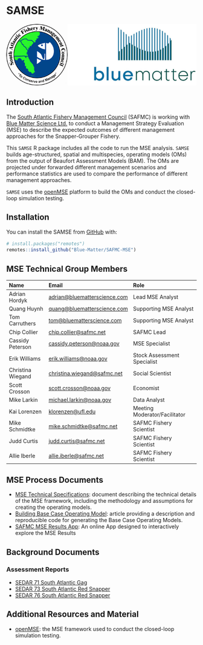 
<!-- README.md is generated from README.Rmd. Please edit that file -->

# SAMSE

<!-- badges: start -->
<!-- badges: end -->

![](man/figures/logo.png)

## Introduction

The [South Atlantic Fishery Management Council](https://safmc.net/)
(SAFMC) is working with [Blue Matter Science
Ltd.](https://www.bluematterscience.com/) to conduct a Management
Strategy Evaluation (MSE) to describe the expected outcomes of different
management approaches for the Snapper-Grouper Fishery.

This `SAMSE` R package includes all the code to run the MSE analysis.
`SAMSE` builds age-structured, spatial and multispecies, operating
models (OMs) from the output of Beaufort Assessment Models (BAM). The
OMs are projected under forwarded different management scenarios and
performance statistics are used to compare the performance of different
management approaches.

`SAMSE` uses the [openMSE](https:://openMSE.com) platform to build the
OMs and conduct the closed-loop simulation testing.

<!-- Documentation on building the OMs, specifying the management methods, and running the closed-loop simulation testing is available under the **Articles** menu on the top navigation bar. -->

## Installation

You can install the SAMSE from [GitHub](https://github.com/) with:

``` r
# install.packages("remotes")
remotes::install_github("Blue-Matter/SAFMC-MSE")
```

## MSE Technical Group Members

| Name | Email | Role |
|:---|:---|:---|
| Adrian Hordyk | <adrian@bluematterscience.com> | Lead MSE Analyst |
| Quang Huynh | <quang@bluematterscience.com> | Supporting MSE Analyst |
| Tom Carruthers | <tom@bluematterscience.com> | Supporting MSE Analyst |
| Chip Collier | <chip.collier@safmc.net> | SAFMC Lead |
| Cassidy Peterson | <cassidy.peterson@noaa.gov> | MSE Specialist |
| Erik Williams | <erik.williams@noaa.gov> | Stock Assessment Specialist |
| Christina Wiegand | <christina.wiegand@safmc.net> | Social Scientist |
| Scott Crosson | <scott.crosson@noaa.gov> | Economist |
| Mike Larkin | <michael.larkin@noaa.gov> | Data Analyst |
| Kai Lorenzen | <klorenzen@ufl.edu> | Meeting Moderator/Facilitator |
| Mike Schmidtke | <mike.schmidtke@safmc.net> | SAFMC Fishery Scientist |
| Judd Curtis | <judd.curtis@safmc.net> | SAFMC Fishery Scientist |
| Allie Iberle | <allie.iberle@safmc.net> | SAFMC Fishery Scientist |

## MSE Process Documents

- [MSE Technical
  Specifications](https://safmc-mse.bluematterscience.com/resources/TS/TS.html):
  document describing the technical details of the MSE framework,
  including the methodology and assumptions for creating the operating
  models.
- [Building Base Case Operating
  Model](https://safmc-mse.bluematterscience.com/articles/Building-Base-Case-Operating-Models.html):
  article providing a description and reproducible code for generating
  the Base Case Operating Models.
- [SAFMC MSE Results
  App](https://shiny.bluematterscience.com/app/samse): An online App
  designed to interactively explore the MSE Results

## Background Documents

### Assessment Reports

- [SEDAR 71 South Atlantic
  Gag](resources/SEDAR_Reports/sedar-71-stock-assessment-report-south-atlantic-gag.pdf)
- [SEDAR 73 South Atlantic Red
  Snapper](resources/SEDAR_Reports/sedar-73-stock-assessment-report-south-atlantic-red-snapper.pdf)
- [SEDAR 76 South Atlantic Red
  Snapper](resources/SEDAR_Reports/sedar-76-stock-assessment-report-south-atlantic-black-sea-bass.pdf)

## Additional Resources and Material

- [openMSE](https://openmse.com/): the MSE framework used to conduct the
  closed-loop simulation testing.
